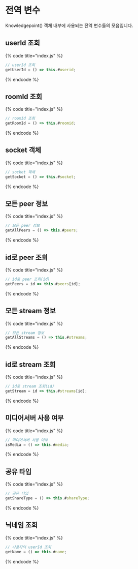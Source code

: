 # 전역 변수

 Knowledgepoint() 객체 내부에 사용되는 전역 변수들의 모음입니다.

## userId 조회
{% code title="index.js" %}
```javascript
// userId 조회
getUserId = () => this.#userid;
```
{% endcode %}

## roomId 조회
{% code title="index.js" %}
```javascript
// roomId 조회
getRoomId = () => this.#roomid;
```
{% endcode %}

## socket 객체
{% code title="index.js" %}
```javascript
// socket 객체
getSocket = () => this.#socket;
```
{% endcode %}

## 모든 peer 정보
{% code title="index.js" %}
```javascript
// 모든 peer 정보
getAllPeers = () => this.#peers;
```
{% endcode %}

## id로 peer 조회
{% code title="index.js" %}
```javascript
// id로 peer 조회(id)
getPeers = id => this.#peers[id];
```
{% endcode %}

## 모든 stream 정보
{% code title="index.js" %}
```javascript
// 모든 stream 정보
getAllStreams = () => this.#streams;
```
{% endcode %}

## id로 stream 조회
{% code title="index.js" %}
```javascript
// id로 stream 조회(id)
getStream = id => this.#streams[id];
```
{% endcode %}

## 미디어서버 사용 여부
{% code title="index.js" %}
```javascript
// 미디어서버 사용 여부
isMedia = () => this.#media;
```
{% endcode %}

## 공유 타입
{% code title="index.js" %}
```javascript
// 공유 타입
getShareType = () => this.#shareType;
```
{% endcode %}

## 닉네임 조회
{% code title="index.js" %}
```javascript
// 사용자의 userId 조회
getName = () => this.#name;
```
{% endcode %}

